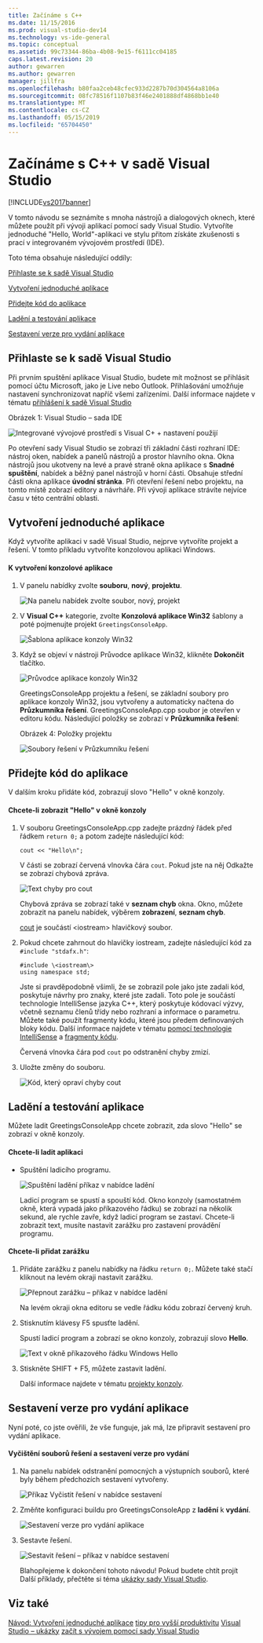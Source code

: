 ```yaml
---
title: Začínáme s C++
ms.date: 11/15/2016
ms.prod: visual-studio-dev14
ms.technology: vs-ide-general
ms.topic: conceptual
ms.assetid: 99c73344-86ba-4b08-9e15-f6111cc04185
caps.latest.revision: 20
author: gewarren
ms.author: gewarren
manager: jillfra
ms.openlocfilehash: b80faa2ceb48cfec933d2287b70d304564a8106a
ms.sourcegitcommit: 08fc78516f1107b83f46e2401888df4868bb1e40
ms.translationtype: MT
ms.contentlocale: cs-CZ
ms.lasthandoff: 05/15/2019
ms.locfileid: "65704450"
---
```

# <a name="getting-started-with-c-in-visual-studio"></a>Začínáme s C++ v sadě Visual Studio
[!INCLUDE[vs2017banner](../includes/vs2017banner.md)]

V tomto návodu se seznámíte s mnoha nástrojů a dialogových oknech, které můžete použít při vývoji aplikací pomocí sady Visual Studio. Vytvoříte jednoduché "Hello, World"-aplikaci ve stylu přitom získáte zkušenosti s prací v integrovaném vývojovém prostředí (IDE).

 Toto téma obsahuje následující oddíly:

 [Přihlaste se k sadě Visual Studio](../ide/getting-started-with-cpp-in-visual-studio.md#BKMK_Configure)

 [Vytvoření jednoduché aplikace](../ide/getting-started-with-cpp-in-visual-studio.md#BKMK_CreateApp)

 [Přidejte kód do aplikace](../ide/getting-started-with-cpp-in-visual-studio.md#BKMK_AddCode)

 [Ladění a testování aplikace](../ide/getting-started-with-cpp-in-visual-studio.md#BKMK_DebugTest)

 [Sestavení verze pro vydání aplikace](../ide/getting-started-with-cpp-in-visual-studio.md#BKMK_BuildRelease)

## <a name="BKMK_Configure"></a> Přihlaste se k sadě Visual Studio
 Při prvním spuštění aplikace Visual Studio, budete mít možnost se přihlásit pomocí účtu Microsoft, jako je Live nebo Outlook. Přihlašování umožňuje nastavení synchronizovat napříč všemi zařízeními. Další informace najdete v tématu [přihlášení k sadě Visual Studio](../ide/signing-in-to-visual-studio.md)

 Obrázek 1: Visual Studio – sada IDE

 ![Integrované vývojové prostředí s Visual C&#43; &#43; nastavení použijí](../ide/media/c-ide-defaultenvironmentlayout.png "IDE_DefaultEnvironmentLayout C ++")

 Po otevření sady Visual Studio se zobrazí tři základní části rozhraní IDE: nástroj oken, nabídek a panelů nástrojů a prostor hlavního okna. Okna nástrojů jsou ukotveny na levé a pravé straně okna aplikace s **Snadné spuštění**, nabídek a běžný panel nástrojů v horní části. Obsahuje střední části okna aplikace **úvodní stránka**. Při otevření řešení nebo projektu, na tomto místě zobrazí editory a návrháře. Při vývoji aplikace strávíte nejvíce času v této centrální oblasti.

## <a name="BKMK_CreateApp"></a> Vytvoření jednoduché aplikace
 Když vytvoříte aplikaci v sadě Visual Studio, nejprve vytvoříte projekt a řešení. V tomto příkladu vytvoříte konzolovou aplikaci Windows.

#### <a name="to-create-a-console-app"></a>K vytvoření konzolové aplikace

1. V panelu nabídky zvolte **souboru**, **nový**, **projektu**.

    ![Na panelu nabídek zvolte soubor, nový, projekt](../ide/media/exploreide-filenewproject.png "ExploreIDE FileNewProject")

2. V **Visual C++** kategorie, zvolte **Konzolová aplikace Win32** šablony a poté pojmenujte projekt `GreetingsConsoleApp`.

    ![Šablona aplikace konzoly Win32](../ide/media/c-ide-newprojectdlg.png "IDE_NewProjectDlg C ++")

3. Když se objeví v nástroji Průvodce aplikace Win32, klikněte **Dokončit** tlačítko.

    ![Průvodce aplikace konzoly Win32](../ide/media/c-ide-win32consoleappwizard.png "IDE_Win32ConsoleAppWizard C ++")

   GreetingsConsoleApp projektu a řešení, se základní soubory pro aplikace konzoly Win32, jsou vytvořeny a automaticky načtena do **Průzkumníka řešení**. GreetingsConsoleApp.cpp soubor je otevřen v editoru kódu. Následující položky se zobrazí v **Průzkumníka řešení**:

   Obrázek 4: Položky projektu

   ![Soubory řešení v Průzkumníku řešení](../ide/media/c-ide-solutioncontents.png "IDE_SolutionContents C ++")

## <a name="BKMK_AddCode"></a> Přidejte kód do aplikace
 V dalším kroku přidáte kód, zobrazují slovo "Hello" v okně konzoly.

#### <a name="to-display-hello-in-the-console-window"></a>Chcete-li zobrazit "Hello" v okně konzoly

1. V souboru GreetingsConsoleApp.cpp zadejte prázdný řádek před řádkem `return 0;` a potom zadejte následující kód:

    ```
    cout << "Hello\n";
    ```

     V části se zobrazí červená vlnovka čára `cout`. Pokud jste na něj Odkažte se zobrazí chybová zpráva.

     ![Text chyby pro cout](../ide/media/c-ide-couterror.png "IDE_CoutError C ++")

     Chybová zpráva se zobrazí také v **seznam chyb** okna. Okno, můžete zobrazit na panelu nabídek, výběrem **zobrazení**, **seznam chyb**.

     [cout](https://msdn.microsoft.com/library/d87db6c3-e4e1-4d09-9ec5-458f55018257) je součástí \<iostream\> hlavičkový soubor.

2. Pokud chcete zahrnout do hlavičky iostream, zadejte následující kód za `#include "stdafx.h"`:

    ```
    #include \<iostream\>
    using namespace std;
    ```

     Jste si pravděpodobně všimli, že se zobrazil pole jako jste zadali kód, poskytuje návrhy pro znaky, které jste zadali. Toto pole je součástí technologie IntelliSense jazyka C++, který poskytuje kódovací výzvy, včetně seznamu členů třídy nebo rozhraní a informace o parametru. Můžete také použít fragmenty kódu, které jsou předem definovaných bloky kódu. Další informace najdete v tématu [pomocí technologie IntelliSense](../ide/using-intellisense.md) a [fragmenty kódu](../ide/code-snippets.md).

     Červená vlnovka čára pod `cout` po odstranění chyby zmizí.

3. Uložte změny do souboru.

     ![Kód, který opraví chyby cout](../ide/media/c-ide-coutfix.png "IDE_CoutFix C ++")

## <a name="BKMK_DebugTest"></a> Ladění a testování aplikace
 Můžete ladit GreetingsConsoleApp chcete zobrazit, zda slovo "Hello" se zobrazí v okně konzoly.

#### <a name="to-debug-the-application"></a>Chcete-li ladit aplikaci

- Spuštění ladicího programu.

     ![Spuštění ladění příkaz v nabídce ladění](../ide/media/exploreide-startdebugging.png "ExploreIDE StartDebugging")

     Ladicí program se spustí a spouští kód. Okno konzoly (samostatném okně, která vypadá jako příkazového řádku) se zobrazí na několik sekund, ale rychle zavře, když ladicí program se zastaví. Chcete-li zobrazit text, musíte nastavit zarážku pro zastavení provádění programu.

#### <a name="to-add-a-breakpoint"></a>Chcete-li přidat zarážku

1. Přidáte zarážku z panelu nabídky na řádku `return 0;`. Můžete také stačí kliknout na levém okraji nastavit zarážku.

    ![Přepnout zarážku – příkaz v nabídce ladění](../ide/media/exploreide-togglebreakpoint.png "ExploreIDE togglebreakpoint –")

    Na levém okraji okna editoru se vedle řádku kódu zobrazí červený kruh.

2. Stisknutím klávesy F5 spusťte ladění.

    Spustí ladicí program a zobrazí se okno konzoly, zobrazují slovo **Hello**.

    ![Text v okně příkazového řádku Windows Hello](../ide/media/c-ide-hellocommandwindow.png "IDE_HelloCommandWindow C ++")

3. Stiskněte SHIFT + F5, můžete zastavit ladění.

   Další informace najdete v tématu [projekty konzoly](../debugger/debugging-preparation-console-projects.md).

## <a name="BKMK_BuildRelease"></a> Sestavení verze pro vydání aplikace
 Nyní poté, co jste ověřili, že vše funguje, jak má, lze připravit sestavení pro vydání aplikace.

#### <a name="to-clean-the-solution-files-and-build-a-release-version"></a>Vyčištění souborů řešení a sestavení verze pro vydání

1. Na panelu nabídek odstranění pomocných a výstupních souborů, které byly během předchozích sestavení vytvořeny.

    ![Příkaz Vyčistit řešení v nabídce sestavení](../ide/media/exploreide-cleansolution.png "ExploreIDE CleanSolution")

2. Změňte konfiguraci buildu pro GreetingsConsoleApp z **ladění** k **vydání**.

    ![Sestavení verze pro vydání aplikace](../ide/media/c-ide-changingbuildtorelease.png "IDE_ChangingBuildtoRelease C ++")

3. Sestavte řešení.

    ![Sestavit řešení – příkaz v nabídce sestavení](../ide/media/exploreide-buildsolution.png "ExploreIDE BuildSolution")

   Blahopřejeme k dokončení tohoto návodu! Pokud budete chtít projít Další příklady, přečtěte si téma [ukázky sady Visual Studio](../ide/visual-studio-samples.md).

## <a name="see-also"></a>Viz také
 [Návod: Vytvoření jednoduché aplikace](../ide/walkthrough-create-a-simple-application-with-visual-csharp-or-visual-basic.md) [tipy pro vyšší produktivitu](../ide/productivity-tips-for-visual-studio.md) [Visual Studio – ukázky](../ide/visual-studio-samples.md) [začít s vývojem pomocí sady Visual Studio](../ide/get-started-developing-with-visual-studio.md)
